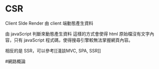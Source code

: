 # CSR
Client SIde Render
由 client 端動態產生資料

由 javaScript 判斷來動態產生資料
這樣的方式會使得 html 原始檔沒有文字內容，只有 javaScript 程式碼，使得搜尋引擎較無法掌握網頁內容。

相反的是 SSR，可以參考[[淺談MVC, SPA, SSR]]

#網路概論 

